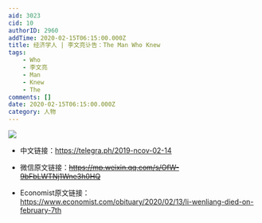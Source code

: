 ```yaml
---
aid: 3023
cid: 10
authorID: 2960
addTime: 2020-02-15T06:15:00.000Z
title: 经济学人 | 李文亮讣告：The Man Who Knew
tags:
    - Who
    - 李文亮
    - Man
    - Knew
    - The
comments: []
date: 2020-02-15T06:15:00.000Z
category: 人物
---
```


![](https://telegra.ph/file/20248eed0664ed5451539.png)

*   中文链接：https://telegra.ph/2019-ncov-02-14
    
*   微信原文链接：<del>https://mp.weixin.qq.com/s/OfW-9bFbLWTNj1Wne3h0HQ</del>
    
*   Economist原文链接：https://www.economist.com/obituary/2020/02/13/li-wenliang-died-on-february-7th
